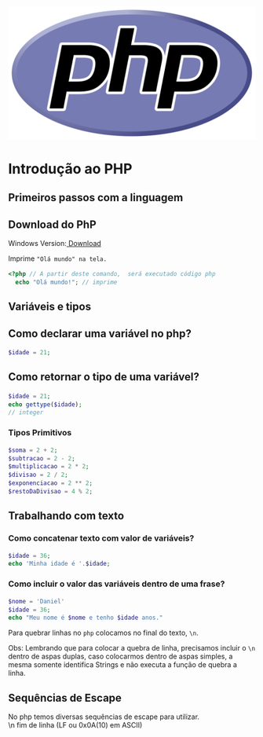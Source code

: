 ![Logo php](new-php-logo.svg)

# Introdução ao PHP 
## Primeiros passos com a linguagem
## Download do PhP

Windows Version:[ Download](https://windows.php.net/download#php-8.0)  

Imprime `"Olá mundo" na tela.`
```php
<?php // A partir deste comando,  será executado código php
  echo "Olá mundo!"; // imprime
```

## Variáveis e tipos

## Como declarar uma variável no php?

```php
$idade = 21;
```
## Como retornar o tipo de uma variável?
```php
$idade = 21;
echo gettype($idade);
// integer
```
### Tipos Primitivos
```php
$soma = 2 + 2;
$subtracao = 2 - 2;
$multiplicacao = 2 * 2;
$divisao = 2 / 2;
$exponenciacao = 2 ** 2;
$restoDaDivisao = 4 % 2;
```
## Trabalhando com texto
### Como concatenar texto com valor de variáveis?
```php
$idade = 36;
echo 'Minha idade é '.$idade;
```
### Como incluir o valor das variáveis dentro de uma frase?
```php
$nome = 'Daniel'
$idade = 36;
echo "Meu nome é $nome e tenho $idade anos."
```
Para quebrar linhas no `php` colocamos no final do texto, `\n`.  

Obs: Lembrando que para colocar a quebra de linha, precisamos incluir o `\n` dentro de aspas duplas, caso colocarmos dentro de aspas simples, a mesma somente identifica Strings e não executa a função de quebra a linha.

## Sequências de Escape
No php temos diversas sequências de escape para utilizar.  
\n  fim de linha (LF ou 0x0A(10) em ASCII)